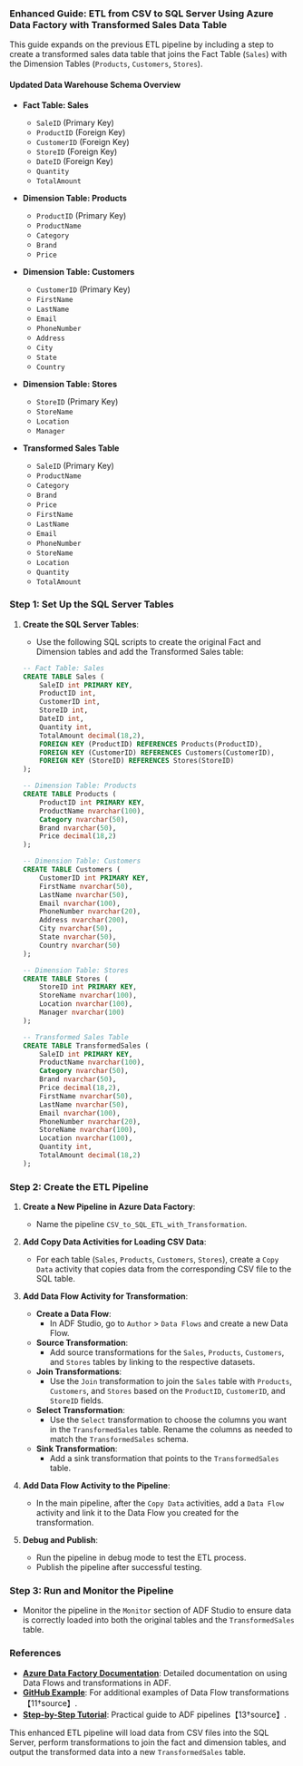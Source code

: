 ### Enhanced Guide: ETL from CSV to SQL Server Using Azure Data Factory with Transformed Sales Data Table

This guide expands on the previous ETL pipeline by including a step to create a transformed sales data table that joins the Fact Table (`Sales`) with the Dimension Tables (`Products`, `Customers`, `Stores`).

#### **Updated Data Warehouse Schema Overview**
- **Fact Table: Sales**
  - `SaleID` (Primary Key)
  - `ProductID` (Foreign Key)
  - `CustomerID` (Foreign Key)
  - `StoreID` (Foreign Key)
  - `DateID` (Foreign Key)
  - `Quantity`
  - `TotalAmount`
  
- **Dimension Table: Products**
  - `ProductID` (Primary Key)
  - `ProductName`
  - `Category`
  - `Brand`
  - `Price`

- **Dimension Table: Customers**
  - `CustomerID` (Primary Key)
  - `FirstName`
  - `LastName`
  - `Email`
  - `PhoneNumber`
  - `Address`
  - `City`
  - `State`
  - `Country`

- **Dimension Table: Stores**
  - `StoreID` (Primary Key)
  - `StoreName`
  - `Location`
  - `Manager`

- **Transformed Sales Table**
  - `SaleID` (Primary Key)
  - `ProductName`
  - `Category`
  - `Brand`
  - `Price`
  - `FirstName`
  - `LastName`
  - `Email`
  - `PhoneNumber`
  - `StoreName`
  - `Location`
  - `Quantity`
  - `TotalAmount`

### **Step 1: Set Up the SQL Server Tables**

1. **Create the SQL Server Tables**:
   - Use the following SQL scripts to create the original Fact and Dimension tables and add the Transformed Sales table:

   ```sql
   -- Fact Table: Sales
   CREATE TABLE Sales (
       SaleID int PRIMARY KEY,
       ProductID int,
       CustomerID int,
       StoreID int,
       DateID int,
       Quantity int,
       TotalAmount decimal(18,2),
       FOREIGN KEY (ProductID) REFERENCES Products(ProductID),
       FOREIGN KEY (CustomerID) REFERENCES Customers(CustomerID),
       FOREIGN KEY (StoreID) REFERENCES Stores(StoreID)
   );

   -- Dimension Table: Products
   CREATE TABLE Products (
       ProductID int PRIMARY KEY,
       ProductName nvarchar(100),
       Category nvarchar(50),
       Brand nvarchar(50),
       Price decimal(18,2)
   );

   -- Dimension Table: Customers
   CREATE TABLE Customers (
       CustomerID int PRIMARY KEY,
       FirstName nvarchar(50),
       LastName nvarchar(50),
       Email nvarchar(100),
       PhoneNumber nvarchar(20),
       Address nvarchar(200),
       City nvarchar(50),
       State nvarchar(50),
       Country nvarchar(50)
   );

   -- Dimension Table: Stores
   CREATE TABLE Stores (
       StoreID int PRIMARY KEY,
       StoreName nvarchar(100),
       Location nvarchar(100),
       Manager nvarchar(100)
   );

   -- Transformed Sales Table
   CREATE TABLE TransformedSales (
       SaleID int PRIMARY KEY,
       ProductName nvarchar(100),
       Category nvarchar(50),
       Brand nvarchar(50),
       Price decimal(18,2),
       FirstName nvarchar(50),
       LastName nvarchar(50),
       Email nvarchar(100),
       PhoneNumber nvarchar(20),
       StoreName nvarchar(100),
       Location nvarchar(100),
       Quantity int,
       TotalAmount decimal(18,2)
   );
   ```

### **Step 2: Create the ETL Pipeline**

1. **Create a New Pipeline in Azure Data Factory**:
   - Name the pipeline `CSV_to_SQL_ETL_with_Transformation`.

2. **Add Copy Data Activities for Loading CSV Data**:
   - For each table (`Sales`, `Products`, `Customers`, `Stores`), create a `Copy Data` activity that copies data from the corresponding CSV file to the SQL table.

3. **Add Data Flow Activity for Transformation**:
   - **Create a Data Flow**:
     - In ADF Studio, go to `Author` > `Data Flows` and create a new Data Flow.
   - **Source Transformation**:
     - Add source transformations for the `Sales`, `Products`, `Customers`, and `Stores` tables by linking to the respective datasets.
   - **Join Transformations**:
     - Use the `Join` transformation to join the `Sales` table with `Products`, `Customers`, and `Stores` based on the `ProductID`, `CustomerID`, and `StoreID` fields.
   - **Select Transformation**:
     - Use the `Select` transformation to choose the columns you want in the `TransformedSales` table. Rename the columns as needed to match the `TransformedSales` schema.
   - **Sink Transformation**:
     - Add a sink transformation that points to the `TransformedSales` table.

4. **Add Data Flow Activity to the Pipeline**:
   - In the main pipeline, after the `Copy Data` activities, add a `Data Flow` activity and link it to the Data Flow you created for the transformation.

5. **Debug and Publish**:
   - Run the pipeline in debug mode to test the ETL process.
   - Publish the pipeline after successful testing.

### **Step 3: Run and Monitor the Pipeline**

- Monitor the pipeline in the `Monitor` section of ADF Studio to ensure data is correctly loaded into both the original tables and the `TransformedSales` table.

### **References**
- **[Azure Data Factory Documentation](https://docs.microsoft.com/en-us/azure/data-factory/introduction)**: Detailed documentation on using Data Flows and transformations in ADF.
- **[GitHub Example](https://github.com/sarannng/ETL-pipeline-project)**: For additional examples of Data Flow transformations【11†source】.
- **[Step-by-Step Tutorial](https://github.com/ssquadri/Azure-Data-Factory-Pipeline)**: Practical guide to ADF pipelines【13†source】.

This enhanced ETL pipeline will load data from CSV files into the SQL Server, perform transformations to join the fact and dimension tables, and output the transformed data into a new `TransformedSales` table.